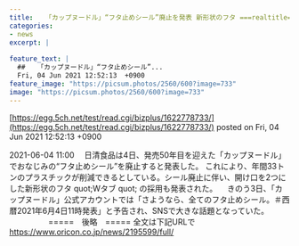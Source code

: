 ```yaml
---
title:   「カップヌードル」“フタ止めシール”廃止を発表 新形状のフタ ===realtitle===quot;Wタブ===realtitle===quot; 採用  
categories:
- news
excerpt: |
  
feature_text: |
  ##   「カップヌードル」“フタ止めシール”...
  Fri, 04 Jun 2021 12:52:13  +0900
feature_image: "https://picsum.photos/2560/600?image=733"
image: "https://picsum.photos/2560/600?image=733"
---
```


[https://egg.5ch.net/test/read.cgi/bizplus/1622778733/](https://egg.5ch.net/test/read.cgi/bizplus/1622778733/)
posted on Fri, 04 Jun 2021 12:52:13  +0900

<!--more-->

2021-06-04 11:00 　日清食品は4日、発売50年目を迎えた「カップヌードル」でおなじみの“フタ止めシール”を廃止すると発表した。 これにより、年間33トンのプラスチックが削減できるとしている。シール廃止に伴い、開け口を2つにした新形状のフタ quot;Wタブ quot; の採用も発表された。 　きのう3日、「カップヌードル」公式アカウントでは「さようなら、全てのフタ止めシール。＃西暦2021年6月4日11時発表」と予告され、SNSで大きな話題となっていた。 　　　　　=====　後略　===== 全文は下記URLで https://www.oricon.co.jp/news/2195599/full/

